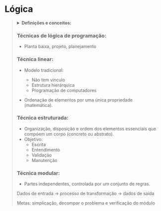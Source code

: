 # Lógica

<blockquote>
  <details>
    <summary><strong>Definições e conceitos:</strong></summary>
    </br>
- Problema é uma questão que foge a uma determinada regra, ou melhor é um desvio de percurso, o qual impede de atingir um objetivo com eficiência e eficácia.</br>
- Parte da filosofia que trata das formas do pensamento em geral (dedução, indução, hipótese, inferência, etc.) E das operações intelectuais que visam à determinação do que é verdadeiro ou não.</br>
- Organização e planejamento das instruções, assertivas em um algoritmo, a fim de viabilizar a implantação de um programa.</br>
- Instruções detalhadas.</br>
</details>

### Técnicas de lógica de programação:

- Planta baixa, projeto, planejamento

### Técnica linear:

- Modelo tradicional:
    - Não tem vínculo
    - Estrutura hierárquica
    - Programação de computadores

- Ordenação de elementos por uma única propriedade (matemática).

### Técnica estruturada:

- Organização, disposição e ordem dos elementos essenciais que compóem um corpo (concreto ou abstrato).
- Objetivo:
    - Escrita
    - Entendimento
    - Validação
    - Manutenção

### Técnica modular:

- Partes independentes, controlada por um conjunto de regras.

Dados de entrada -> processo de transformação -> dados de saída

Metas: simplicação, decompor o problema e verificação do módulo


